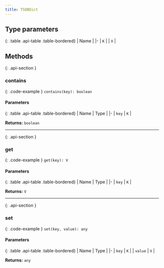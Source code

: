 ```yaml
---
title: TSDBDict
---
```



## Type parameters

{: .table .api-table .table-bordered}
| Name |
|-
| `K` |
| `V` |

## Methods

{: .api-section }
### contains

{: .code-example }
`contains(key): boolean`

#### Parameters

{: .table .api-table .table-bordered}
| Name | Type |
|-
| `key` | `K` |

**Returns:** 
`boolean`

___

{: .api-section }
### get

{: .code-example }
`get(key): V`

#### Parameters

{: .table .api-table .table-bordered}
| Name | Type |
|-
| `key` | `K` |

**Returns:** 
`V`

___

{: .api-section }
### set

{: .code-example }
`set(key, value): any`

#### Parameters

{: .table .api-table .table-bordered}
| Name | Type |
|-
| `key` | `K` |
| `value` | `V` |

**Returns:** 
`any`

